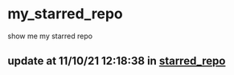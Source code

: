 # my_starred_repo
show me my starred repo

update at 11/10/21 12:18:38 in [starred_repo](./index.html)
---

